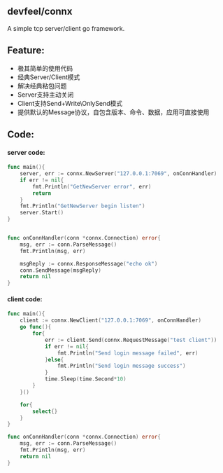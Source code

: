 ## devfeel/connx
A simple tcp server/client go framework.

## Feature:
* 极其简单的使用代码
* 经典Server/Client模式
* 解决经典粘包问题
* Server支持主动关闭
* Client支持Send+Write\OnlySend模式
* 提供默认的Message协议，自包含版本、命令、数据，应用可直接使用

## Code:
#### server code:
```go
func main(){
	server, err := connx.NewServer("127.0.0.1:7069", onConnHandler)
	if err != nil{
		fmt.Println("GetNewServer error", err)
		return
	}
	fmt.Println("GetNewServer begin listen")
	server.Start()
}


func onConnHandler(conn *connx.Connection) error{
	msg, err := conn.ParseMessage()
	fmt.Println(msg, err)

	msgReply := connx.ResponseMessage("echo ok")
	conn.SendMessage(msgReply)
	return nil
}
```
#### client code:
```go
func main(){
	client := connx.NewClient("127.0.0.1:7069", onConnHandler)
	go func(){
		for{
			err := client.Send(connx.RequestMessage("test client"))
			if err != nil{
				fmt.Println("Send login message failed", err)
			}else{
				fmt.Println("Send login message success")
			}
			time.Sleep(time.Second*10)
		}
	}()

	for{
		select{}
	}
}

func onConnHandler(conn *connx.Connection) error{
	msg, err := conn.ParseMessage()
	fmt.Println(msg, err)
	return nil
}
```